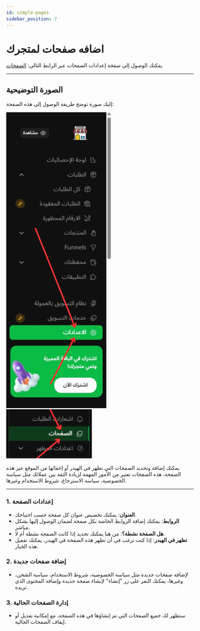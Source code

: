 ```yaml
---
id: simple-pages
sidebar_position: 7
---
```


# اضافه صفحات لمتجرك

يمكنك الوصول إلى صفحة إعدادات الصفحات عبر الرابط التالي: [الصفحات](https://app.easy-orders.net/#/simple-pages)

---

## الصورة التوضيحية

إليك صورة توضح طريقة الوصول إلى هذه الصفحة:

![register](img/main-settings.png)
![register](img/simple-pages.png)

يمكنك إضافة وتحديد الصفحات التي تظهر في الهيدر أو إخفائها من الموقع عبر هذه الصفحة. هذه الصفحات تعتبر من الأمور المهمة لزيادة الثقة بين عملائك مثل سياسة الخصوصية، سياسة الاسترجاع، شروط الاستخدام وغيرها.

---

### 1. **إعدادات الصفحة**

- **العنوان**: يمكنك تخصيص عنوان كل صفحة حسب احتياجك.
- **الروابط**: يمكنك إضافة الروابط الخاصة بكل صفحة لضمان الوصول إليها بشكل مباشر.
- **هل الصفحة نشطة؟**: من هنا يمكنك تحديد إذا كانت الصفحة نشطة أم لا.
- **تظهر في الهيدر**: إذا كنت ترغب في أن تظهر هذه الصفحة في الهيدر، يمكنك تفعيل هذه الخيار.

### 2. **إضافة صفحات جديدة**

- لإضافة صفحات جديدة مثل سياسة الخصوصية، شروط الاستخدام، سياسة الشحن، وغيرها، يمكنك النقر على زر "إنشاء" لإنشاء صفحة جديدة وإضافة المحتوى الذي تريده.
  
### 3. **إدارة الصفحات الحالية**

- ستظهر لك جميع الصفحات التي تم إنشاؤها في هذه الصفحة، مع إمكانية تعديل أو إيقاف الصفحات الحالية.
